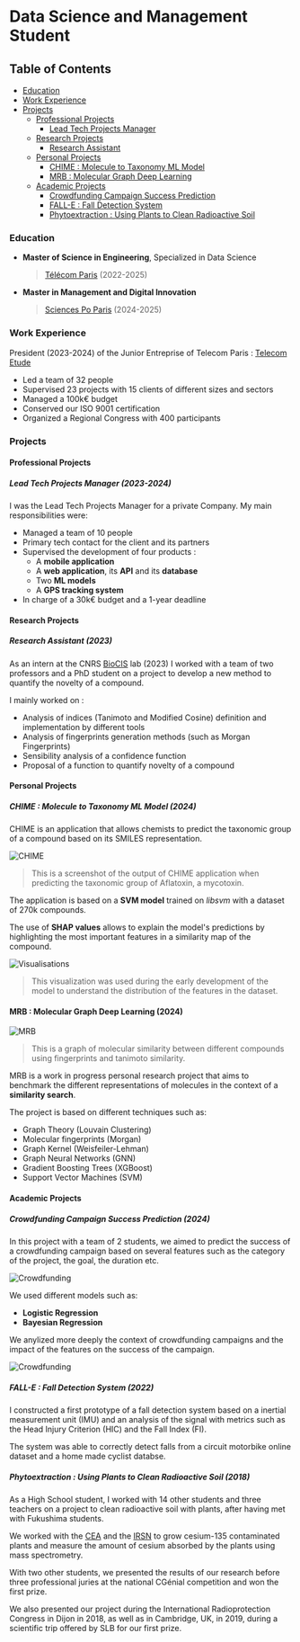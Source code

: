 # Data Science and Management Student

## Table of Contents
- [Education](#education)
- [Work Experience](#work-experience)
- [Projects](#projects)
    - [Professional Projects](#professional-projects)
        - [Lead Tech Projects Manager](#lead-tech-projects-manager-2023-2024)
    - [Research Projects](#research-projects)
        - [Research Assistant](#research-assistant-2023)
    - [Personal Projects](#personal-projects)
        - [CHIME : Molecule to Taxonomy ML Model](#chime--molecule-to-taxonomy-ml-model-2024)
        - [MRB : Molecular Graph Deep Learning](#mrb--molecular-graph-deep-learning-2024)
    - [Academic Projects](#academic-projects)
        - [Crowdfunding Campaign Success Prediction](#crowdfunding-campaign-success-prediction-2024)
        - [FALL-E : Fall Detection System](#fall-e--fall-detection-system-2022)
        - [Phytoextraction : Using Plants to Clean Radioactive Soil](#phytoextraction--using-plants-to-clean-radioactive-soil-2018)

### Education
- **Master of Science in Engineering**, 
    Specialized in Data Science 

    > [Télécom Paris](https://www.telecom-paris.fr/en/home) (2022-2025) 
    

- **Master in Management and Digital Innovation** 

    > [Sciences Po Paris](https://www.sciencespo.fr/en/) (2024-2025)

### Work Experience
President (2023-2024) of the Junior Entreprise of Telecom Paris : [Telecom Etude](https://telecom-etude.fr/)
- Led a team of 32 people
- Supervised 23 projects with 15 clients of different sizes and sectors
- Managed a 100k€ budget
- Conserved our ISO 9001 certification
- Organized a Regional Congress with 400 participants

### Projects
#### Professional Projects
##### Lead Tech Projects Manager (2023-2024)
I was the Lead Tech Projects Manager for a private Company.
My main responsibilities were:

- Managed a team of 10 people
- Primary tech contact for the client and its partners
- Supervised the development of four products :
    - A **mobile application**
    - A **web application**, its **API** and its **database**
    - Two **ML models**
    - A **GPS tracking system**
- In charge of a 30k€ budget and a 1-year deadline

#### Research Projects
##### Research Assistant (2023)
As an intern at the CNRS [BioCIS](https://www.pamir.fr/reseau/biocis/) lab (2023) I worked with a team of two professors and a PhD student on a project to develop a new method to quantify the novelty of a compound.

I mainly worked on :
- Analysis of indices (Tanimoto and Modified Cosine) definition and implementation by different tools
- Analysis of fingerprints generation methods (such as Morgan Fingerprints)
- Sensibility analysis of a confidence function
- Proposal of a function to quantify novelty of a compound

#### Personal Projects
##### CHIME : Molecule to Taxonomy ML Model (2024)
CHIME is an application that allows chemists to predict the taxonomic group of a compound based on its SMILES representation.

![CHIME](./assets/projects/CHIME/chime_app.png)

> This is a screenshot of the output of CHIME application when predicting the taxonomic group of Aflatoxin, a mycotoxin.

The application is based on a **SVM model** trained on *libsvm* with a dataset of 270k compounds.

The use of **SHAP values** allows to explain the model's predictions by highlighting the most important features in a similarity map of the compound.

![Visualisations](./assets/projects/CHIME/mean_fingerprints_170_cool.png)

> This visualization was used during the early development of the model to understand the distribution of the features in the dataset.

#### MRB : Molecular Graph Deep Learning (2024)

![MRB](./assets/projects/MRB/lotus_cluster_zoom1.png)

> This is a graph of molecular similarity between different compounds using fingerprints and tanimoto similarity.

MRB is a work in progress personal research project that aims to benchmark the different representations of molecules in the context of a **similarity search**.

The project is based on different techniques such as:
- Graph Theory (Louvain Clustering)
- Molecular fingerprints (Morgan)
- Graph Kernel (Weisfeiler-Lehman)
- Graph Neural Networks (GNN)
- Gradient Boosting Trees (XGBoost)
- Support Vector Machines (SVM)

#### Academic Projects
##### Crowdfunding Campaign Success Prediction (2024)
In this project with a team of 2 students, we aimed to predict the success of a crowdfunding campaign based on several features such as the category of the project, the goal, the duration etc.

![Crowdfunding](./assets/projects/Crowdfunding/proba.png)

We used different models such as:
- **Logistic Regression**
- **Bayesian Regression**

We anylized more deeply the context of crowdfunding campaigns and the impact of the features on the success of the campaign.

![Crowdfunding](./assets/projects/Crowdfunding/impact.png)

##### FALL-E : Fall Detection System (2022)
I constructed a first prototype of a fall detection system based on a inertial measurement unit (IMU) and an analysis of the signal with metrics such as the Head Injury Criterion (HIC) and the Fall Index (FI).

The system was able to correctly detect falls from a circuit motorbike online dataset and a home made cyclist databse.

##### Phytoextraction : Using Plants to Clean Radioactive Soil (2018)
As a High School student, I worked with 14 other students and three teachers on a project to clean radioactive soil with plants, after having met with Fukushima students.

We worked with the [CEA](https://www.cea.fr/) and the [IRSN](https://www.irsn.fr/) to grow cesium-135 contaminated plants and measure the amount of cesium absorbed by the plants using mass spectrometry.

With two other students, we presented the results of our research before three professional juries at the national CGénial competition and won the first prize.

We also presented our project during the International Radioprotection Congress in Dijon in 2018, as well as in Cambridge, UK, in 2019, during a scientific trip offered by SLB for our first prize.



